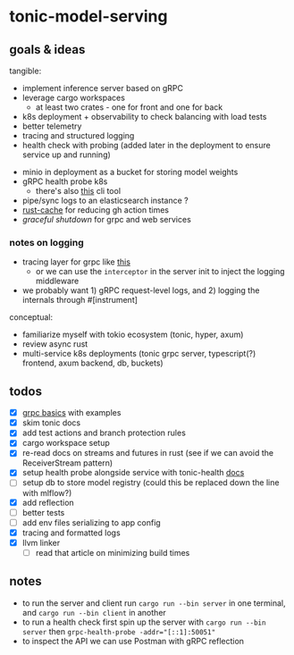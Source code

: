 # tonic-model-serving

## goals & ideas
tangible:
* implement inference server based on gRPC 
* leverage cargo workspaces 
  * at least two crates - one for front and one for back
* k8s deployment + observability to check balancing with load tests
* better telemetry
* tracing and structured logging
* health check with probing (added later in the deployment to ensure service up and running) 
- minio in deployment as a bucket for storing model weights
- gRPC health probe k8s 
  - there's also [this](https://github.com/grpc-ecosystem/grpc-health-probe) cli tool
- pipe/sync logs to an elasticsearch instance ?
- [rust-cache](https://github.com/Swatinem/rust-cache) for reducing gh action times
- *graceful shutdown* for grpc and web services

### notes on logging
- tracing layer for grpc like [this](https://docs.rs/tower-http/latest/tower_http/trace/struct.TraceLayer.html#method.new_for_grpc)  
  - or we can use the `interceptor` in the server init to inject the logging middleware
- we probably want 1) gRPC request-level logs, and 2) logging the internals through #\[instrument\]

conceptual:
* familiarize myself with tokio ecosystem (tonic, hyper, axum)
* review async rust
* multi-service k8s deployments (tonic grpc server, typescript(?) frontend, axum backend, db, buckets)

## todos 
- [x] [grpc basics](https://grpc.io/docs/languages/python/basics/) with examples 
- [x] skim tonic docs
- [x] add test actions and branch protection rules 
- [x] cargo workspace setup
- [x] re-read docs on streams and futures in rust (see if we can avoid the ReceiverStream pattern)
- [x] setup health probe alongside service with tonic-health [docs](https://github.com/hyperium/tonic/tree/master/examples/src/health) 
- [ ] setup db to store model registry (could this be replaced down the line with mlflow?)
- [x] add reflection
- [ ] better tests
- [ ] add env files serializing to app config
- [x] tracing and formatted logs
- [x] llvm linker
  - [ ] read that article on minimizing build times

## notes 
- to run the server and client run `cargo run --bin server` in one terminal, and `cargo run --bin client` in another
- to run a health check first spin up the server with `cargo run --bin server` then `grpc-health-probe -addr="[::1]:50051"`
- to inspect the API we can use Postman with gRPC reflection
